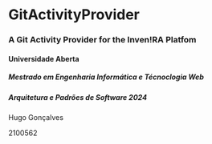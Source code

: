 # GitActivityProvider
### A Git Activity Provider for the Inven!RA Platfom
#### Universidade Aberta
##### Mestrado em Engenharia Informática e Técnoclogia Web
##### Arquitetura e Padrões de Software 2024
Hugo Gonçalves

2100562
